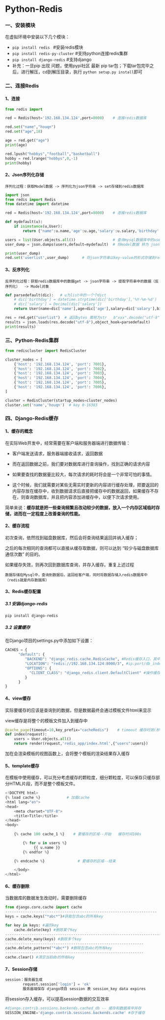 # Python-Redis

### 一、安装模块

在虚拟环境中安装以下几个模块：

- `pip install redis ` #安装redis模块
- `pip install redis-py-cluster` #支持python连接redis集群
- `pip install django-redis` #支持django
- 补充：一旦pip 出现 问题，使用pypi社区 最新 pip tar包；下载tar包完毕之后，进行解压，cd到解压目录，执行 `python setup.py install`即可



### 二、连接Redis

#### 1、连接

```python
from redis import 

red = Redis(host='192.168.134.124',port=8000)    # 连接redis数据库
```

```python
red.set("name","houqn")
red.set("age",18)

age = red.get("age")
print(age)

red.lpush("hobbys","football","basketball")
hobby = red.lrange("hobbys",0,-1)
print(hobby)
```

#### 2、Json序列化存储

```
序列化过程：获取Model数据 -> 序列化为json字符串 -> set存储到redis数据库
```

```python
import json
from redis import Redis
from datetime import datetime

red = Redis(host='192.168.134.124',port=8000)    # 连接redis数据库

def mydefault(u):
    if isinstance(u,User):
        return {"name":u.name,'age':u.age,'salary':u.salary,'birthday':u.birthday.strftime('%Y-%m-%d')}

users = list(User.objects.all())                 # 查询mysql数据库中的user->QuerySet，并转为list
user_dump = json.dumps(users,default=mydefault)  # 将model数据 转为 json字符串

print(user_dump)
red.set('userlist',user_dump)      # 将json字符串以key-value的形式存储到redis中
```

#### 3、反序列化

```
反序列化过程：获取redis数据库中的数据get -> json字符串 -> 提取字符串中的数据（反序列化）  -> Model对象
```

```python
def parsedefault(dic):   # u为list中的一个个dict
    # dic['birthday'] = datetime.strptime(dic['birthday'],'%Y-%m-%d')
    # dic['salary'] = Decimal(dic['salary'])
    return User(name=dic['name'],age=dic['age'],salary=dic['salary'],birthday=dic['birthday'])

res = red.get("userlist")  # 返回bytes 需转为str   b"xxx".decode("utf-8") -> str
results = json.loads(res.decode("utf-8"),object_hook=parsedefault)
print(results)
```



### 三、Python-Redis集群

```python
from rediscluster import RedisCluster

cluster_nodes = [
    {'host': '192.168.134.124', 'port': 7001},
    {'host': '192.168.134.124', 'port': 7002},
    {'host': '192.168.134.124', 'port': 7003},
    {'host': '192.168.134.124', 'port': 7004},
    {'host': '192.168.134.124', 'port': 7005},
    {'host': '192.168.134.124', 'port': 7006},
]

cluster = RedisCluster(startup_nodes=cluster_nodes)
cluster.set('name','houqn')  # key 0-16383 
```



### 四、Django-Redis缓存 

#### 1、缓存的概念   

在实际Web开发中，经常需要在客户端和服务器端进行数据传输：

- 客户端发送请求，服务器端接收请求，返回数据

- 而在返回数据之前，我们要对数据库进行查询操作，找到正确的请求内容
- 如果要查找的数据量比较大，每次请求的耗时将会是一个非常可怕的事情。
- 这个时候，我们就需要对某些无需实时更新的内容进行缓存处理，把要返回的内容存放在缓存中，收到数据请求后直接把缓存中的数据返回，如果缓存不存在，则查询数据库，并且把内容添加进缓存中，以便下次请求使用。

简单来说：**缓存就是把一些查询频繁且改动较少的数据，放入一个内存区域临时存储，进而在一定程度上改善查询的性能。**



#### 2、缓存流程

初次查询，依然找到磁盘数据库，然后会将查询结果返回并纳入缓存；

之后的每次相同的查询都可以直接从缓存取数据，则可以达到 “较少与磁盘数据库通信次数” 的目的。

如果缓存失效，则再次回到数据库查询，并存入缓存。重复上述过程

`数据存储在Mysql中，查询到数据后，返回给客户端，同时将数据存储入redis数据库中（redis就是内存数据库）`





#### 3、Redis缓存配置 

##### 3.1 安装django-redis

`pip install django-redis`

##### 3.2 设置缓存

在Django项目的settings.py中添加如下设置：

```python
CACHES = {
      "default": {
         "BACKEND": "django_redis.cache.RedisCache", #Redis缓存入口，其中使用DefaultClient操作缓存
         "LOCATION": "redis://192.168.134.124:8000/3", #ip:port/db_index
         "OPTIONS": {
           "CLIENT_CLASS": "django_redis.client.DefaultClient" #操作缓存的对象
         }
      }
}
```



#### 4、view缓存 

实际要缓存的应该是查询到的数据，但是数据最终会通过模板文件html来显示

view缓存是将整个的模板文件加入到缓存中

```python
@cache_page(timeout=10,key_prefix="cacheRedis")    # timeout 缓存时效(秒)
def index(request):
    users = User.objects.all()
    return render(request,'redis_app/index.html',{"users":users})
```

加在会渲染模板的视图函数上，会将整个模板的渲染结果存入缓存



#### 5、template缓存

在模板中使用缓存，可以充分考虑缓存的颗粒度，细分颗粒度，可以保存只缓存部分HTML片段，而不是整个模板文件。

```python
<!DOCTYPE html>
{% load cache %}            # 加载cache
<html lang="en">
<head>
    <meta charset="UTF-8">
    <title>Title</title>
</head>
<body>
  
    {% cache 100 cache_1 %}    # 要缓存的区域--开始   缓存时间100s

        {% for u in users %}
             {{ u.name }}
        {% endfor %}

    {% endcache %}               # 要缓存的区域--结束

    </body>
</html>
```



#### 6、缓存删除

当数据库的数据发生改动时，需要删除缓存

```python
from django.core.cache import cache
---------------------------------------------------------------------
keys = cache.keys("*abc*")#获取包含abc的所有key

for key in keys: #遍历key
	cache.delete(key) #删除某个key
-----------------------------------------------------------------------
cache.delete_many(keys) #删除多个key
---------------------------------------------------------------  
cache.delete_pattern("*abc*") #删除包含abc的所有key
---------------------------------------------------------------  
cache.clear() #清空当前db的所有key
```



#### 7、Session存储

~~~python
session：服务器生成 
		request.session['login'] = 'ok'
    	服务器端保存 django项目 session 表 session_key data expires
~~~



将session存入缓存，可以提高session数据的交互效率

```python
#django.contrib.sessions.backends.cached_db -- 缓存和数据库中并存
SESSION_ENGINE='django.contrib.sessions.backends.cache' #存于缓存
```

